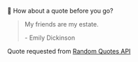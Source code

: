 📣 How about a quote before you go?

> My friends are my estate.
>
> <p>- Emily Dickinson</p>

Quote requested from [Random Quotes API](https://github.com/lukePeavey/quotable)
